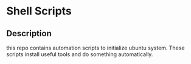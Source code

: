 # Shell Scripts

## Description
this repo contains automation scripts to initialize ubuntu system. These scripts
install useful tools and do something automatically.
